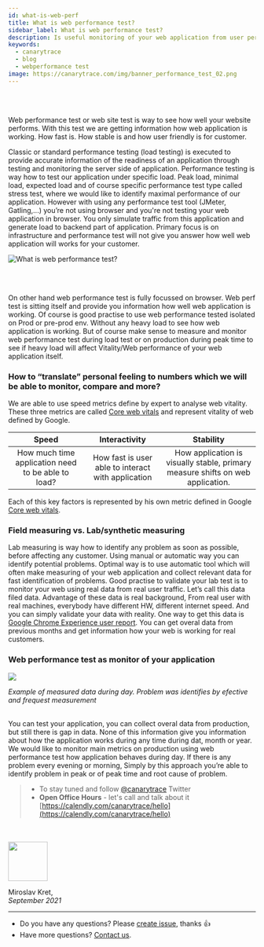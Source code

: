 ```yaml
---
id: what-is-web-perf
title: What is web performance test?
sidebar_label: What is web performance test?
description: Is useful monitoring of your web application from user perspective.
keywords:
  - canarytrace
  - blog
  - webperformance test
image: https://canarytrace.com/img/banner_performance_test_02.png
---
```


<br/><br/>


Web performance test or web site test is way to see how well your website performs. With this test we are getting information how web application is working. How fast is. How stable is and how user friendly is for customer.<br/>

Classic or standard performance testing (load testing) is executed to provide accurate information of the readiness of an application through testing and monitoring the server side of application. Performance testing is way how to test our application under specific load. Peak load, minimal load, expected load and of course specific performance test type called stress test, where we would like to identify maximal performance of our application. However with using any performance test tool (JMeter, Gatling,...) you’re not using browser and you're not testing your web application in browser. You only simulate traffic from this application and generate load to backend part of application. Primary focus is on infrastructure and performance test will not give you answer how well web application will works for your customer.<br/> 

![What is web performance test?](/img/banner_performance_test_02.png)

<br/> <br/> 

On other hand web performance test is fully focussed on browser. Web perf test is sitting itself and provide you information how well web application is working. Of course is good practise to use web performance tested isolated on Prod or pre-prod env. Without any heavy load to see how web application is working. But of course make sense to measure and monitor web performance test during load test or on production during peak time to see if heavy load will affect Vitality/Web performance of your web application itself.

### How to “translate” personal feeling to numbers which we will be able to monitor, compare and more?

We are able to use speed metrics define by expert to analyse web vitality. These three metrics are called [Core web vitals](https://web.dev/vitals/) and represent vitality of web defined by Google.

| Speed          | Interactivity | Stability |
| :-------------: |:-------------:| :-----:|
| How much time application need to be able to load?    | How fast is user able to interact with application| How application is visually stable, primary measure shifts on web application. |

Each of this key factors is represented by his own metric defined in Google [Core web vitals](https://web.dev/vitals/).

### Field measuring vs. Lab/synthetic measuring

Lab measuring is way how to identify any problem as soon as possible, before affecting any customer. Using manual or automatic way you can identify potential problems. Optimal way is to use automatic tool which will often make measuring of your web application and collect relevant data for fast identification of problems. Good practise to validate your lab test is to monitor your web using real data from real user traffic. Let’s call this data filed data. Advantage of these data is real background, From real user with real machines, everybody have different HW, different internet speed. And you can simply validate your data with reality. One way to get this data is [Google Chrome Experience user report](https://developers.google.com/web/tools/chrome-user-experience-report). You can get overal data from previous months and get information how your web is working for real customers.

### Web performance test as monitor of your application

<img src="/img/performance_test_image_article.jpeg" />

*Example of measured data during day. Problem was identifies by efective and frequest measurement*

<br/>
You can test your application, you can collect overal data from production, but still there is gap in data. None of this information give you information about how the application works during any time during dat, month or year. We would like to monitor main metrics on production using web performance test how application behaves during day. If there is any problem every evening or morning, Simply by this approach you’re able to identify problem in peak or of peak time and root cause of problem. 

> - To stay tuned and follow [@canarytrace](https://twitter.com/canarytrace) Twitter
> - **Open Office Hours** - let's call and talk about it [https://calendly.com/canarytrace/hello](https://calendly.com/canarytrace/hello)

<br/><br/>
<img src="/img/miroslavKret_circle.png" width="80" />

Miroslav Kret, <br />*September 2021*

---

- Do you have any questions? Please [create issue](https://github.com/canarytrace/documentation/issues/new/choose), thanks 👍
- Have more questions? [Contact us](/docs/support/contactus).
